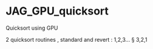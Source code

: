 # JAG_GPU_quicksort
Quicksort using GPU

2 quicksort routines , standard and revert : 1,2,3... § 3,2,1
